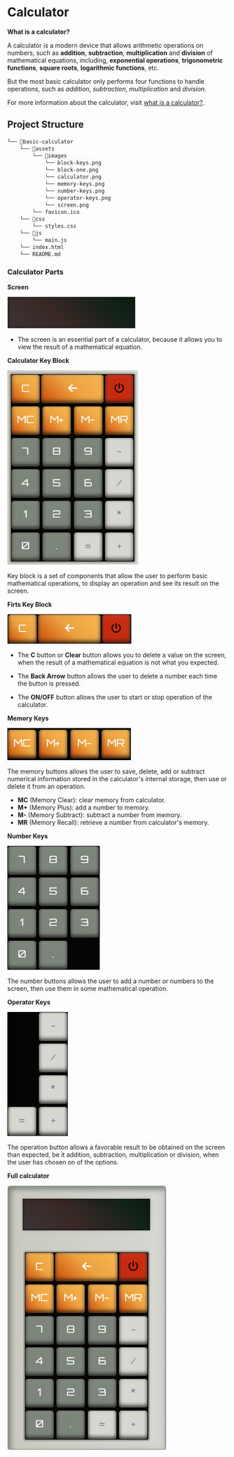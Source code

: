 # Calculator

__What is a calculator?__ 

A calculator is a modern device that allows arithmetic operations on numbers, such as __addition__, __subtraction__, __multiplication__ and __division__ of mathematical equations, including, __exponential operations__, __trigonometric functions__, __square roots__, __logarithmic functions__, etc.

But the most basic calculator only performs four functions to handle operations, such as _addition_, _subtraction_, _multiplication_ and _division_.

For more information about the calculator, visit [what is a calculator?](https://www.techtarget.com/whatis/definition/calculator).

## Project Structure

```
└── 📁basic-calculator
    └── 📁assets
        └── 📁images
            └── block-keys.png
            └── block-one.png
            └── calculator.png
            └── memory-keys.png
            └── number-keys.png
            └── operator-keys.png
            └── screen.png
        └── favicon.ico
    └── 📁css
        └── styles.css
    └── 📁js
        └── main.js
    └── index.html
    └── README.md
```

### Calculator Parts

__Screen__

<img src="./assets/images/screen.png">

- The screen is an essential part of a calculator, because it allows you to view the result of a mathematical equation.

__Calculator Key Block__

<img src="./assets/images/key-block.png">

Key block is a set of components that allow the user to perform basic mathematical operations, to display an operation and see its result on the screen.


__Firts Key Block__

<img src="./assets/images/block-one.png">

- The __C__ button or __Clear__ button allows you to delete a value on the screen, when the result of a mathematical equation is not what you expected.

- The __Back Arrow__ button allows the user to delete a number each time the button is pressed.

- The __ON/OFF__ button allows the user to start or stop operation of the calculator.

__Memory Keys__

<img src="./assets/images/memory-keys.png">

The memory buttons allows the user to save, delete, add or subtract numerical information stored in the calculator's internal storage, then use or delete it from an operation.

- __MC__ (Memory Clear): clear memory from calculator.
- __M+__ (Memory Plus): add a number to memory.
- __M-__ (Memory Subtract): subtract a number from memory.
- __MR__ (Memory Recall): retrieve a number from calculator's memory.

__Number Keys__

<img src="./assets/images/number-keys.png">

The number buttons allows the user to add a number or numbers to the screen, then use them in some mathematical operation.

__Operator Keys__

<img src="./assets/images/operator-keys.png">

The operation button allows a favorable result to be obtained on the screen than expected, be it addition, subtraction, multiplication or division, when the user has chosen on of the options.

__Full calculator__

<img src="./assets/images/calculator.png">